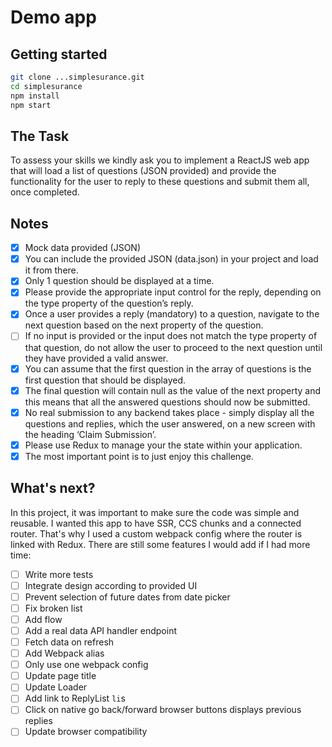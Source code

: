 # Demo app

## Getting started

```bash
git clone ...simplesurance.git
cd simplesurance
npm install
npm start
```

## The Task

To assess your skills we kindly ask you to implement a ReactJS web app that will load a list of questions (JSON provided) and provide the functionality for the user to reply to these questions and submit them all, once completed.

## Notes

- [x] Mock data provided (JSON)
- [x] You can include the provided JSON (data.json) in your project and load it from there.
- [x] Only 1 question should be displayed at a time.
- [x] Please provide the appropriate input control for the reply, depending on the type property of the question’s reply.
- [x] Once a user provides a reply (mandatory) to a question, navigate to the next question based on the next property of the question.
- [ ] If no input is provided or the input does not match the type property of that question, do not allow the user to proceed to the next question until they have provided a valid answer.
- [x] You can assume that the first question in the array of questions is the first question that should be displayed.
- [x] The final question will contain null as the value of the next property and this means that all the answered questions should now be submitted.
- [x] No real submission to any backend takes place - simply display all the questions and replies, which the user answered, on a new screen with the heading ‘Claim Submission’.
- [x] Please use Redux to manage your the state within your application.
- [x] The most important point is to just enjoy this challenge.

## What's next?

In this project, it was important to make sure the code was simple and reusable. I wanted this app to have SSR, CCS chunks and a connected router. That's why I used a custom webpack config where the router is linked with Redux. There are still some features I would add if I had more time:

- [ ] Write more tests
- [ ] Integrate design according to provided UI
- [ ] Prevent selection of future dates from date picker
- [ ] Fix broken list
- [ ] Add flow
- [ ] Add a real data API handler endpoint
- [ ] Fetch data on refresh
- [ ] Add Webpack alias
- [ ] Only use one webpack config
- [ ] Update page title
- [ ] Update Loader
- [ ] Add link to ReplyList `li`s
- [ ] Click on native go back/forward browser buttons displays previous replies
- [ ] Update browser compatibility
